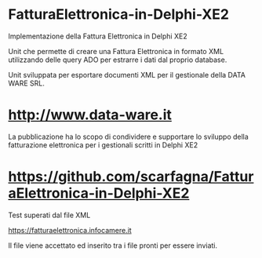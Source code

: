 # FatturaElettronica-in-Delphi-XE2
Implementazione della Fattura Elettronica in Delphi XE2

Unit che permette di creare una Fattura Elettronica in formato XML
utilizzando delle query ADO per estrarre i dati dal proprio database.

Unit sviluppata per esportare documenti XML per il gestionale
della DATA WARE SRL.

# http://www.data-ware.it

La pubblicazione ha lo scopo di condividere e supportare lo sviluppo della
fatturazione elettronica per i gestionali scritti in Delphi XE2

# https://github.com/scarfagna/FatturaElettronica-in-Delphi-XE2

Test superati dal file XML

https://fatturaelettronica.infocamere.it

Il file viene accettato ed inserito tra i file pronti per essere inviati.
